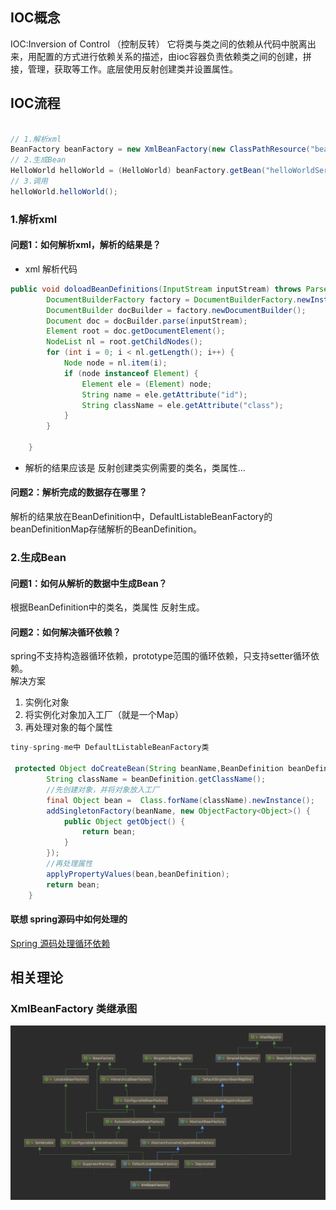

## IOC概念
IOC:Inversion of Control （控制反转）
它将类与类之间的依赖从代码中脱离出来，用配置的方式进行依赖关系的描述，由ioc容器负责依赖类之间的创建，拼接，管理，获取等工作。底层使用反射创建类并设置属性。

## IOC流程
```java

// 1.解析xml
BeanFactory beanFactory = new XmlBeanFactory(new ClassPathResource("beans.xml"));
// 2.生成Bean
HelloWorld helloWorld = (HelloWorld) beanFactory.getBean("helloWorldService");
// 3.调用
helloWorld.helloWorld();

```

### 1.解析xml

#### 问题1：如何解析xml，解析的结果是？ 
- xml 解析代码
```java
public void doloadBeanDefinitions(InputStream inputStream) throws ParserConfigurationException, IOException, SAXException {
        DocumentBuilderFactory factory = DocumentBuilderFactory.newInstance();
        DocumentBuilder docBuilder = factory.newDocumentBuilder();
        Document doc = docBuilder.parse(inputStream);
        Element root = doc.getDocumentElement();
        NodeList nl = root.getChildNodes();
        for (int i = 0; i < nl.getLength(); i++) {
            Node node = nl.item(i);
            if (node instanceof Element) {
                Element ele = (Element) node;
                String name = ele.getAttribute("id");
                String className = ele.getAttribute("class");
            }
        }
       
    }
```
- 解析的结果应该是 反射创建类实例需要的类名，类属性...  


#### 问题2：解析完成的数据存在哪里？
解析的结果放在BeanDefinition中，DefaultListableBeanFactory的beanDefinitionMap存储解析的BeanDefinition。


### 2.生成Bean
#### 问题1：如何从解析的数据中生成Bean？
根据BeanDefinition中的类名，类属性 反射生成。

#### 问题2：如何解决循环依赖？
spring不支持构造器循环依赖，prototype范围的循环依赖，只支持setter循环依赖。    
解决方案
1. 实例化对象
2. 将实例化对象加入工厂（就是一个Map）
3. 再处理对象的每个属性
```java
tiny-spring-me中 DefaultListableBeanFactory类

 protected Object doCreateBean(String beanName,BeanDefinition beanDefinition) throws Exception {
        String className = beanDefinition.getClassName();
        //先创建对象，并将对象放入工厂
        final Object bean =  Class.forName(className).newInstance();
        addSingletonFactory(beanName, new ObjectFactory<Object>() {
            public Object getObject() {
                return bean;
            }
        });
        //再处理属性
        applyPropertyValues(bean,beanDefinition);
        return bean;
    }

```

#### 联想  spring源码中如何处理的
[Spring 源码处理循环依赖](https://github.com/ZH379411584/tiny-spring-me/blob/master/ResolveCircularReferences.md.md)


## 相关理论
### XmlBeanFactory 类继承图
![XmlBeanFactory](https://github.com/ZH379411584/tiny-spring-me/blob/master/images/XmlBeanFactory_uml.png)


## 



